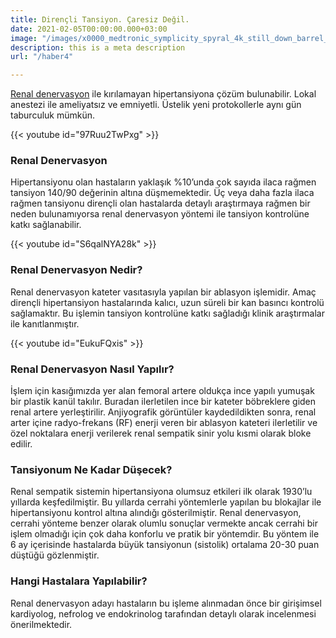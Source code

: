 ```yaml
---
title: Dirençli Tansiyon. Çaresiz Değil.
date: 2021-02-05T00:00:00.000+03:00
image: "/images/x0000_medtronic_symplicity_spyral_4k_still_down_barrel_13w.png"
description: this is a meta description
url: "/haber4"

---
```

[Renal denervasyon](https://catakoglu.com/renal-denervasyon/) ile kırılamayan hipertansiyona çözüm bulunabilir. Lokal anestezi ile ameliyatsız ve emniyetli. Üstelik yeni protokollerle aynı gün taburculuk mümkün.

{{< youtube id="97Ruu2TwPxg" >}}

### Renal Denervasyon

Hipertansiyonu olan hastaların yaklaşık %10’unda çok sayıda ilaca rağmen tansiyon 140/90 değerinin altına düşmemektedir. Üç veya daha fazla ilaca rağmen tansiyonu dirençli olan hastalarda detaylı araştırmaya rağmen bir neden bulunamıyorsa renal denervasyon yöntemi ile tansiyon kontrolüne katkı sağlanabilir.

{{< youtube id="S6qalNYA28k" >}}

### Renal Denervasyon Nedir?

Renal denervasyon kateter vasıtasıyla yapılan bir ablasyon işlemidir. Amaç dirençli hipertansiyon hastalarında kalıcı, uzun süreli bir kan basıncı kontrolü sağlamaktır. Bu işlemin tansiyon kontrolüne katkı sağladığı klinik araştırmalar ile kanıtlanmıştır.

{{< youtube id="EukuFQxis" >}}

### Renal Denervasyon Nasıl Yapılır?

İşlem için kasığımızda yer alan femoral artere oldukça ince yapılı yumuşak bir plastik kanül takılır. Buradan ilerletilen ince bir kateter böbreklere giden renal artere yerleştirilir. Anjiyografik görüntüler kaydedildikten sonra, renal arter içine radyo-frekans (RF) enerji veren bir ablasyon kateteri ilerletilir ve özel noktalara enerji verilerek renal sempatik sinir yolu kısmi olarak bloke edilir.

### Tansiyonum Ne Kadar Düşecek?

Renal sempatik sistemin hipertansiyona olumsuz etkileri ilk olarak 1930’lu yıllarda keşfedilmiştir. Bu yıllarda cerrahi yöntemlerle yapılan bu blokajlar ile hipertansiyonu kontrol altına alındığı gösterilmiştir. Renal denervasyon, cerrahi yönteme benzer olarak olumlu sonuçlar vermekte ancak cerrahi bir işlem olmadığı için çok daha konforlu ve pratik bir yöntemdir. Bu yöntem ile 6 ay içerisinde hastalarda büyük tansiyonun (sistolik) ortalama 20-30 puan düştüğü gözlenmiştir.

### Hangi Hastalara Yapılabilir?

Renal denervasyon adayı hastaların bu işleme alınmadan önce bir girişimsel kardiyolog, nefrolog ve endokrinolog tarafından detaylı olarak incelenmesi önerilmektedir.